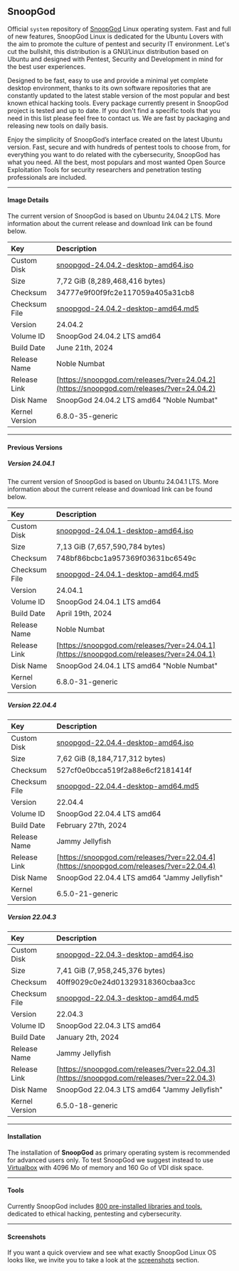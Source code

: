 ## SnoopGod

Official `system` repository of [SnoopGod](https://snoopgod.com) Linux operating system. Fast and full of new features, SnoopGod Linux is dedicated for the Ubuntu Lovers with the aim to promote the culture of pentest and security IT environment. Let's cut the bullshit, this distribution is a GNU/Linux distribution based on Ubuntu and designed with Pentest, Security and Development in mind for the best user experiences.

Designed to be fast, easy to use and provide a minimal yet complete desktop environment, thanks to its own software repositories that are constantly updated to the latest stable version of the most popular and best known ethical hacking tools. Every package currently present in SnoopGod project is tested and up to date. If you don't find a specific tools that you need in this list please feel free to contact us. We are fast by packaging and releasing new tools on daily basis.

Enjoy the simplicity of SnoopGod’s interface created on the latest Ubuntu version. Fast, secure and with hundreds of pentest tools to choose from, for everything you want to do related with the cybersecurity, SnoopGod has what you need. All the best, most populars and most wanted Open Source Exploitation Tools for security researchers and penetration testing professionals are included.

* * *

#### Image Details

The current version of SnoopGod is based on Ubuntu 24.04.2 LTS. More information about the current release and download link can be found below.

| Key | Description |
| :--- | :--- |
| Custom Disk | [snoopgod-24.04.2-desktop-amd64.iso](https://snoopgod.com/download/) |
| Size | 7,72 GiB (8,289,468,416 bytes) |
| Checksum | 34777e9f00f9fc2e117059a405a31cb8 |
| Checksum File | [snoopgod-24.04.2-desktop-amd64.md5](https://download.snoopgod.com/24.04.2/snoopgod-24.04.2-desktop-amd64.md5) |
| Version | 24.04.2 |
| Volume ID | SnoopGod 24.04.2 LTS amd64 |
| Build Date | June 21th, 2024 |
| Release Name | Noble Numbat |
| Release Link | [https://snoopgod.com/releases/?ver=24.04.2](https://snoopgod.com/releases/?ver=24.04.2) |
| Disk Name | SnoopGod 24.04.2 LTS amd64 "Noble Numbat" |
| Kernel Version | 6.8.0-35-generic |

* * *

#### Previous Versions

##### Version 24.04.1

The current version of SnoopGod is based on Ubuntu 24.04.1 LTS. More information about the current release and download link can be found below.

| Key | Description |
| :--- | :--- |
| Custom Disk | [snoopgod-24.04.1-desktop-amd64.iso](https://snoopgod.com/download/) |
| Size | 7,13 GiB (7,657,590,784 bytes) |
| Checksum | 748bf86bcbc1a957369f03631bc6549c |
| Checksum File | [snoopgod-24.04.1-desktop-amd64.md5](https://download.snoopgod.com/24.04.1/snoopgod-24.04.1-desktop-amd64.md5) |
| Version | 24.04.1 |
| Volume ID | SnoopGod 24.04.1 LTS amd64 |
| Build Date | April 19th, 2024 |
| Release Name | Noble Numbat |
| Release Link | [https://snoopgod.com/releases/?ver=24.04.1](https://snoopgod.com/releases/?ver=24.04.1) |
| Disk Name | SnoopGod 24.04.1 LTS amd64 "Noble Numbat" |
| Kernel Version | 6.8.0-31-generic |

##### Version 22.04.4

| Key | Description |
| :--- | :--- |
| Custom Disk | [snoopgod-22.04.4-desktop-amd64.iso](https://snoopgod.com/download/) |
| Size | 7,62 GiB (8,184,717,312 bytes) |
| Checksum | 527cf0e0bcca519f2a88e6cf2181414f |
| Checksum File | [snoopgod-22.04.4-desktop-amd64.md5](https://download.snoopgod.com/22.04.4/snoopgod-22.04.4-desktop-amd64.md5) |
| Version | 22.04.4 |
| Volume ID | SnoopGod 22.04.4 LTS amd64 |
| Build Date | February 27th, 2024 |
| Release Name | Jammy Jellyfish |
| Release Link | [https://snoopgod.com/releases/?ver=22.04.4](https://snoopgod.com/releases/?ver=22.04.4) |
| Disk Name | SnoopGod 22.04.4 LTS amd64 "Jammy Jellyfish" |
| Kernel Version | 6.5.0-21-generic |

##### Version 22.04.3

| Key | Description |
| :--- | :--- |
| Custom Disk | [snoopgod-22.04.3-desktop-amd64.iso](https://snoopgod.com/download/) |
| Size | 7,41 GiB (7,958,245,376 bytes) |
| Checksum | 40ff9029c0e24d01329318360cbaa3cc |
| Checksum File | [snoopgod-22.04.3-desktop-amd64.md5](https://download.snoopgod.com/22.04.3/snoopgod-22.04.3-desktop-amd64.md5) |
| Version | 22.04.3 |
| Volume ID | SnoopGod 22.04.3 LTS amd64 |
| Build Date | January 2th, 2024 |
| Release Name | Jammy Jellyfish |
| Release Link | [https://snoopgod.com/releases/?ver=22.04.3](https://snoopgod.com/releases/?ver=22.04.3) |
| Disk Name | SnoopGod 22.04.3 LTS amd64 "Jammy Jellyfish" |
| Kernel Version | 6.5.0-18-generic |

* * *

#### Installation

The installation of **SnoopGod** as primary operating system is recommended for advanced users only. To test SnoopGod we suggest instead to use [Virtualbox](https://www.virtualbox.org/) with 4096 Mo of memory and 160 Go of VDI disk space.

* * *

#### Tools

Currently SnoopGod includes [800 pre-installed libraries and tools. ](https://github.com/snoopgod-linux/system/blob/main/TOOLS.md) dedicated to ethical hacking, pentesting and cybersecurity.

* * *

#### Screenshots

If you want a quick overview and see what exactly SnoopGod Linux OS looks like, we invite you to take a look at the [screenshots](https://github.com/snoopgod-linux/screenshots) section.
